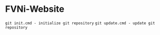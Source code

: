# FVNi-Website

`git init.cmd - initialize git repository` 
`git update.cmd - update git repository` 